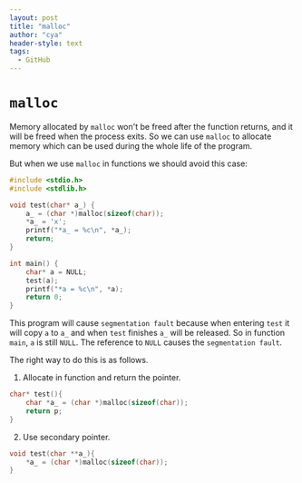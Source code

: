 ```yaml
---
layout: post
title: "malloc"
author: "cya"
header-style: text
tags:
  - GitHub
---
```


# `malloc`

Memory allocated by `malloc` won't be freed after the function returns, and it will be freed when the process exits. So we can use `malloc` to allocate memory which can be used during the whole life of the program.

But when we use `malloc` in functions we should avoid this case:

```c
#include <stdio.h>
#include <stdlib.h>

void test(char* a_) {
    a_ = (char *)malloc(sizeof(char));
    *a_ = 'x';
    printf("*a_ = %c\n", *a_);
    return;
}

int main() {
    char* a = NULL;
    test(a);
    printf("*a = %c\n", *a);
    return 0;
}
```

This program will cause `segmentation fault` because when entering `test` it will copy `a` to `a_` and when `test` finishes `a_` will be released. So in function `main`, `a` is still `NULL`. The reference to `NULL` causes the `segmentation fault`.

The right way to do this is as follows.

1. Allocate in function and return the pointer.

```c
char* test(){
	char *a_ = (char *)malloc(sizeof(char));
	return p;
}
```

2. Use secondary pointer.

```c
void test(char **a_){
	*a_ = (char *)malloc(sizeof(char));
}
```

